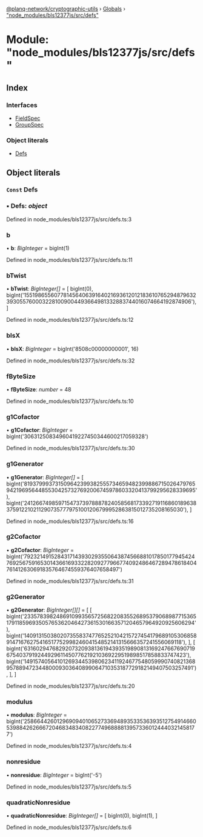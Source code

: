 [@planq-network/cryptographic-utils](../README.md) › [Globals](../globals.md) › ["node_modules/bls12377js/src/defs"](_node_modules_bls12377js_src_defs_.md)

# Module: "node_modules/bls12377js/src/defs"

## Index

### Interfaces

* [FieldSpec](../interfaces/_node_modules_bls12377js_src_defs_.fieldspec.md)
* [GroupSpec](../interfaces/_node_modules_bls12377js_src_defs_.groupspec.md)

### Object literals

* [Defs](_node_modules_bls12377js_src_defs_.md#const-defs)

## Object literals

### `Const` Defs

### ▪ **Defs**: *object*

Defined in node_modules/bls12377js/src/defs.ts:3

###  b

• **b**: *BigInteger* = bigInt(1)

Defined in node_modules/bls12377js/src/defs.ts:11

###  bTwist

• **bTwist**: *BigInteger[]* = [
    bigInt(0),
    bigInt('155198655607781456406391640216936120121836107652948796323930557600032281009004493664981332883744016074664192874906'),
  ]

Defined in node_modules/bls12377js/src/defs.ts:12

###  blsX

• **blsX**: *BigInteger* = bigInt('8508c00000000001', 16)

Defined in node_modules/bls12377js/src/defs.ts:32

###  fByteSize

• **fByteSize**: *number* = 48

Defined in node_modules/bls12377js/src/defs.ts:10

###  g1Cofactor

• **g1Cofactor**: *BigInteger* = bigInt('30631250834960419227450344600217059328')

Defined in node_modules/bls12377js/src/defs.ts:30

###  g1Generator

• **g1Generator**: *BigInteger[]* = [
    bigInt('81937999373150964239938255573465948239988671502647976594219695644855304257327692006745978603320413799295628339695'),
    bigInt('241266749859715473739788878240585681733927191168601896383759122102112907357779751001206799952863815012735208165030'),
  ]

Defined in node_modules/bls12377js/src/defs.ts:16

###  g2Cofactor

• **g2Cofactor**: *BigInteger* = bigInt('7923214915284317143930293550643874566881017850177945424769256759165301436616933228209277966774092486467289478618404761412630691835764674559376407658497')

Defined in node_modules/bls12377js/src/defs.ts:31

###  g2Generator

• **g2Generator**: *BigInteger[][]* = [
    [
      bigInt('233578398248691099356572568220835526895379068987715365179118596935057653620464273615301663571204657964920925606294'),
      bigInt('140913150380207355837477652521042157274541796891053068589147167627541651775299824604154852141315666357241556069118'),
    ],
    [
      bigInt('63160294768292073209381361943935198908131692476676907196754037919244929611450776219210369229519898517858833747423'),
      bigInt('149157405641012693445398062341192467754805999074082136895788947234480009303640899064710353187729182149407503257491'),
    ],
  ]

Defined in node_modules/bls12377js/src/defs.ts:20

###  modulus

• **modulus**: *BigInteger* = bigInt('258664426012969094010652733694893533536393512754914660539884262666720468348340822774968888139573360124440321458177')

Defined in node_modules/bls12377js/src/defs.ts:4

###  nonresidue

• **nonresidue**: *BigInteger* = bigInt('-5')

Defined in node_modules/bls12377js/src/defs.ts:5

###  quadraticNonresidue

• **quadraticNonresidue**: *BigInteger[]* = [
    bigInt(0),
    bigInt(1),
  ]

Defined in node_modules/bls12377js/src/defs.ts:6
